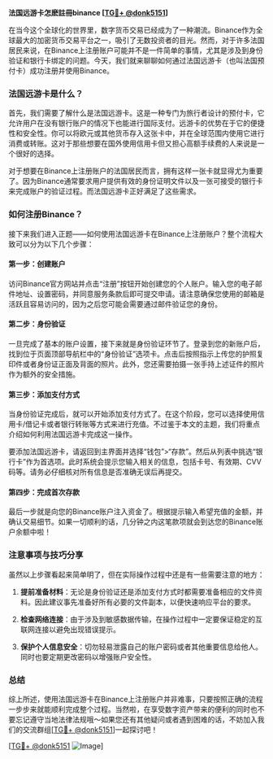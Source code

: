 **法国远游卡怎麽註冊binance [[TG💪+ @donk5151](https://t.me/s/donk5151)]**

在当今这个全球化的世界里，数字货币交易已经成为了一种潮流。Binance作为全球最大的加密货币交易平台之一，吸引了无数投资者的目光。然而，对于许多法国居民来说，在Binance上注册账户可能并不是一件简单的事情，尤其是涉及到身份验证和银行卡绑定的问题。今天，我们就来聊聊如何通过法国远游卡（也叫法国预付卡）成功注册并使用Binance。

### 法国远游卡是什么？

首先，我们需要了解什么是法国远游卡。这是一种专门为旅行者设计的预付卡，它允许用户在没有银行账户的情况下也能进行国际支付。远游卡的优势在于它的便捷性和安全性。你可以将欧元或其他货币存入这张卡中，并在全球范围内使用它进行消费或转账。这对于那些想要在国外使用信用卡但又担心高额手续费的人来说是一个很好的选择。

对于想要在Binance上注册账户的法国居民而言，拥有这样一张卡就显得尤为重要了。因为Binance通常要求用户提供有效的身份证明文件以及一张可接受的银行卡来完成账户的验证过程。而法国远游卡正好满足了这些需求。

### 如何注册Binance？

接下来我们进入正题——如何使用法国远游卡在Binance上注册账户？整个流程大致可以分为以下几个步骤：

#### 第一步：创建账户

访问Binance官方网站并点击“注册”按钮开始创建您的个人账户。输入您的电子邮件地址、设置密码，并同意服务条款后即可提交申请。请注意确保您使用的邮箱是活跃且容易访问的，因为之后您可能会需要通过邮件验证您的身份。

#### 第二步：身份验证

一旦完成了基本的账户设置，接下来就是身份验证环节了。登录到您的新账户后，找到位于页面顶部导航栏中的“身份验证”选项卡。点击后按照指示上传您的护照复印件或者身份证正面及背面的照片。此外，您还需要拍摄一张手持上述证件的照片作为额外的安全措施。

#### 第三步：添加支付方式

当身份验证完成后，就可以开始添加支付方式了。在这个阶段，您可以选择使用信用卡/借记卡或者银行转账等方式来进行充值。不过鉴于本文的主题，我们将重点介绍如何利用法国远游卡完成这一操作。

要添加法国远游卡，请返回到主界面并选择“钱包”>“存款”。然后从列表中挑选“银行卡”作为首选项。此时系统会提示您输入相关的信息，包括卡号、有效期、CVV码等。请务必仔细核对所有信息是否准确无误后再提交。

#### 第四步：完成首次存款

最后一步就是向您的Binance账户注入资金了。根据提示输入希望充值的金额，并确认交易细节。如果一切顺利的话，几分钟之内这笔款项就会到达您的Binance账户余额中啦！

### 注意事项与技巧分享

虽然以上步骤看起来简单明了，但在实际操作过程中还是有一些需要注意的地方：

1. **提前准备材料**：无论是身份验证还是添加支付方式时都需要准备相应的文件资料。因此建议事先准备好所有必要的文件副本，以便快速响应平台的要求。
   
2. **检查网络连接**：由于涉及到敏感数据传输，在操作过程中一定要保证稳定的互联网连接以避免出现错误提示。
   
3. **保护个人信息安全**：切勿轻易泄露自己的账户密码或者其他重要信息给他人。同时也要定期更改密码以增强账户安全性。

### 总结

综上所述，使用法国远游卡在Binance上注册账户并非难事，只要按照正确的流程一步步来就能顺利完成整个过程。当然啦，在享受数字资产带来的便利的同时也不要忘记遵守当地法律法规哦～如果您还有其他疑问或者遇到困难的话，不妨加入我们的交流群组[[TG💪+ @donk5151](https://t.me/s/donk5151)]一起探讨吧！

[[TG💪+ @donk5151](https://t.me/s/donk5151) ![Image](https://i.postimg.cc/rwNCRYN7/Snipaste-2025-04-30-17-27-05.png)]